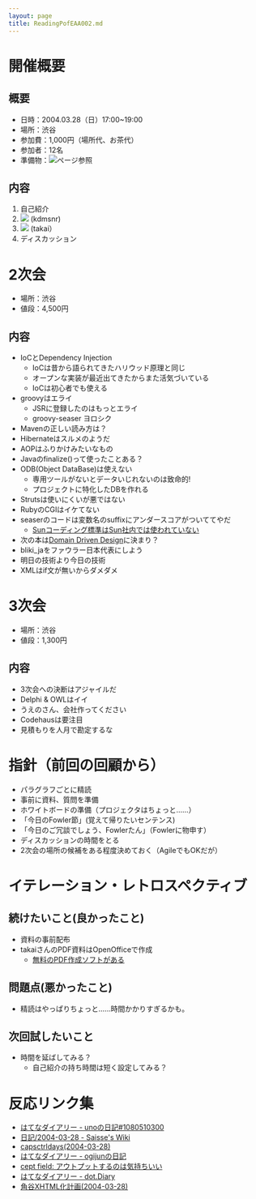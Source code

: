 ```yaml
---
layout: page
title: ReadingPofEAA002.md
---
```


# 開催概要
## 概要

- 日時：2004.03.28（日）17:00~19:00
- 場所：渋谷
- 参加費：1,000円（場所代、お茶代）
- 参加者：12名
- 準備物：![](用意するもの)ページ参照

## 内容
1. 自己紹介
1. ![](Layering) (kdmsnr)
1. ![](OrganizingDomainLogic) (takai）
1. ディスカッション

# 2次会

- 場所：渋谷
- 値段：4,500円

## 内容

- IoCとDependency Injection
  - IoCは昔から語られてきたハリウッド原理と同じ
  - オープンな実装が最近出てきたからまた活気づいている
  - IoCは初心者でも使える
- groovyはエライ
  - JSRに登録したのはもっとエライ
  - groovy-seaser ヨロシク
- Mavenの正しい読み方は？
- Hibernateはスルメのようだ
- AOPはふりかけみたいなもの
- Javaのfinalize()って使ったことある？
- ODB(Object DataBase)は使えない
  - 専用ツールがないとデータいじれないのは致命的!
  - プロジェクトに特化したDBを作れる
- Strutsは使いにくいが悪ではない
- RubyのCGIはイケてない
- seaserのコードは変数名のsuffixにアンダースコアがついててやだ
  - [Sunコーディング標準はSun社内では使われていない](http://www.alles.or.jp/~torutk/oojava/codingStandard/index.html)
- 次の本は[Domain Driven Design](http://www.amazon.com/exec/obidos/ASIN/0321125215/)に決まり？
- bliki_jaをファウラー日本代表にしよう
- 明日の技術より今日の技術
- XMLはif文が無いからダメダメ

# 3次会

- 場所：渋谷
- 値段：1,300円

## 内容

- 3次会への決断はアジャイルだ
- Delphi & OWLはイイ
- うえのさん、会社作ってください
- Codehausは要注目
- 見積もりを人月で勘定するな

# 指針（前回の回顧から）

- パラグラフごとに精読
- 事前に資料、質問を準備
- ホワイトボードの準備（プロジェクタはちょっと……）
- 「今日のFowler節」(覚えて帰りたいセンテンス) 
- 「今日のご冗談でしょう、Fowlerたん」（Fowlerに物申す） 
- ディスカッションの時間をとる
- 2次会の場所の候補をある程度決めておく（AgileでもOKだが） 

# イテレーション・レトロスペクティブ 

## 続けたいこと(良かったこと)

- 資料の事前配布
- takaiさんのPDF資料はOpenOfficeで作成
  - [無料のPDF作成ソフトがある](http://www.primopdf.com/)

## 問題点(悪かったこと)

- 精読はやっぱりちょっと……時間かかりすぎるかも。

## 次回試したいこと

- 時間を延ばしてみる？
  - 自己紹介の持ち時間は短く設定してみる？

# 反応リンク集

- [はてなダイアリー - unoの日記#1080510300](http://d.hatena.ne.jp/uno/20040329#1080510300)
- [日記/2004-03-28 - Saisse's Wiki](http://www.saisse.jp/pukiwiki/pukiwiki.php?%C6%FC%B5%AD%2F2004-03-28)
- [capsctrldays(2004-03-28)](http://capsctrl.que.jp/kdmsnr/diary/20040328.html#p01)
- [はてなダイアリー - ogijunの日記](http://d.hatena.ne.jp/ogijun/20040328#p2)
- [cept field: アウトプットするのは気持ちいい](http://cept.cocolog-nifty.com/ceptfield/2004/03/post.html)
- [はてなダイアリー - dot.Diary](http://d.hatena.ne.jp/dot/20040329)
- [角谷XHTML化計画(2004-03-28)](http://www.kakutani.com/compass/20040328.html#p02)
